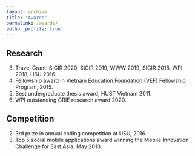 ```yaml
---
layout: archive
title: "Awards"
permalink: /awards/
author_profile: true
---
```



## Research
3. Travel Grant: SIGIR 2020, SIGIR 2019, WWW 2019, SIGIR 2018, WPI 2018, USU 2016.
2. Fellowship award in Vietnam Education Foundation (VEF) Fellowship Program, 2015.
1. Best undergraduate thesis award, HUST Vietnam 2011.
1. WPI outstanding GRIE research award 2020.


## Competition
2. 3rd prize in annual coding competition at USU, 2016.
3. Top 5 social mobile applications award winning the Mobile Innovation Challenge for East Asia, May 2013.


